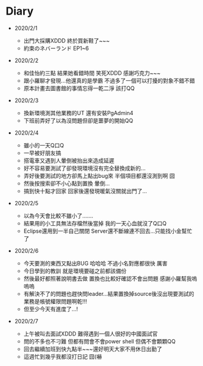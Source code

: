 # Diary

* 2020/2/1
  * 出門大採購XDDD 終於買新鞋了~~~
  * 約束のネバーランド EP1~6
  
* 2020/2/2
  * 和佳怡約三點 結果她看錯時間 笑死XDDD 感謝巧克力~~~
  * 跟小羅聊才發現...他還真的是學霸 不過多了一個可以打擾的對象不錯不錯
  * 原本計畫去圖書館的事情忘得一乾二淨 該打QQ
  
* 2020/2/3
  * 換新環境測其他業務的UT 還有安裝PgAdmin4
  * 下班前弄好了以為沒問題但卻是噩夢的開始QQ
  
* 2020/2/4
  * 雖小的一天Q口Q 
  * 一早被好朋友搞 
  * 搭電車又遇到人暈倒被抬出來造成延遲 
  * 好不容易要測試了卻發現環境沒有完全替換成新的... 
  * 弄好後要測試的地方卻馬上點出bug來 半個項目都還沒測到啊 囧 
  * 然後按搜索卻不小心點到置換 暈倒...
  * 搞到快十點才回家 回家後還發現暖氣沒關就出門了...
  
* 2020/2/5
  * 以為今天會比較不雖小了.......
  * 結果用的小工具無法存檔然後當掉 我的一天心血就沒了Q口Q
  * Eclipse還用到一半自己關閉 Server還不斷線連不回去...只能找小金幫忙了

* 2020/2/6
  * 今天要測的東西又點出BUG 哈哈哈 不過小名對應都很快 厲害
  * 今日學到的教訓 就是環境要碰之前都該備份 
  * 然後最好都照著說明書去做 置換也比較好確認不會出問題 感謝小羅幫我嗚嗚嗚
  * 有解決不了的問題也趕快問leader...結果置換掉source後沒出現要測試的業務是帳號權限問題啊乾!!!
  * 但至少今天有進度了...!
  
* 2020/2/7
  * 上午被叫去面試XDDD 難得遇到一個人很好的中國面試官
  * 問的不多也不刁難 但都有問會不會power shell 但偶不會顆顆QQ
  * 回去繼續加班到快九點半~~~還好明天大家不用休日出勤了
  * 這週忙到幾乎我都沒打日記 囧(嚇